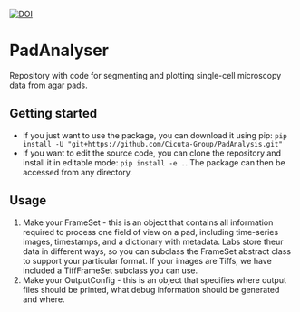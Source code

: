[![DOI](https://zenodo.org/badge/663112132.svg)](https://zenodo.org/doi/10.5281/zenodo.10645343)

# PadAnalyser
Repository with code for segmenting and plotting single-cell microscopy data from agar pads. 

## Getting started
- If you just want to use the package, you can download it using pip: `pip install -U "git+https://github.com/Cicuta-Group/PadAnalysis.git"`
- If you want to edit the source code, you can clone the repository and install it in editable mode: `pip install -e .`. The package can then be accessed from any directory.

## Usage
1. Make your FrameSet - this is an object that contains all information required to process one field of view on a pad, including time-series images, timestamps, and a dictionary with metadata. Labs store theur data in different ways, so you can subclass the FrameSet abstract class to support your particular format. If your images are Tiffs, we have included a TiffFrameSet subclass you can use. 
2. Make your OutputConfig - this is an object that specifies where output files should be printed, what debug information should be generated and where.
